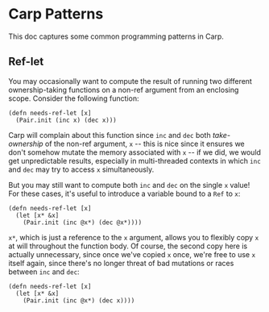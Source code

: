# Carp Patterns

This doc captures some common programming patterns in Carp.

## Ref-let

You may occasionally want to compute the result of running two different
ownership-taking functions on a non-ref argument from an enclosing scope.
Consider the following function:

```
(defn needs-ref-let [x]
  (Pair.init (inc x) (dec x)))
```

Carp will complain about this function since `inc` and `dec` both
*take-ownership* of the non-ref argument, `x` -- this is nice since it ensures
we don't somehow mutate the memory associated with `x` -- if we did, we would
get unpredictable results, especially in multi-threaded contexts in which `inc`
and `dec` may try to access `x` simultaneously.

But you may still want to compute both `inc` and `dec` on the single `x` value!
For these cases, it's useful to introduce a variable bound to a `Ref` to `x`:

```
(defn needs-ref-let [x]
  (let [x* &x]
    (Pair.init (inc @x*) (dec @x*))))
```

`x*`, which is just a reference to the `x` argument, allows you to flexibly
copy `x` at will throughout the function body. Of course, the second copy here
is actually unnecessary, since once we've copied `x` once, we're free to use `x`
itself again, since there's no longer threat of bad mutations or races between
`inc` and `dec`:

```
(defn needs-ref-let [x]
  (let [x* &x]
    (Pair.init (inc @x*) (dec x))))
```
